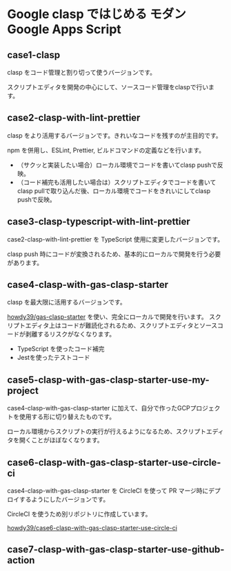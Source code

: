 # Google clasp ではじめる モダン Google Apps Script

## case1-clasp
clasp をコード管理と割り切って使うバージョンです。

スクリプトエディタを開発の中心にして、ソースコード管理をclaspで行います。


## case2-clasp-with-lint-prettier
clasp をより活用するバージョンです。きれいなコードを残すのが主目的です。

npm を併用し、ESLint, Prettier, ビルドコマンドの定義などを行います。

- （サクッと実装したい場合）ローカル環境でコードを書いてclasp pushで反映。
- （コード補完も活用したい場合は）スクリプトエディタでコードを書いてclasp pullで取り込んだ後、ローカル環境でコードをきれいにしてclasp pushで反映。

## case3-clasp-typescript-with-lint-prettier
case2-clasp-with-lint-prettier を TypeScript 使用に変更したバージョンです。

clasp push 時にコードが変換されるため、基本的にローカルで開発を行う必要があります。


## case4-clasp-with-gas-clasp-starter
clasp を最大限に活用するバージョンです。

[howdy39/gas-clasp-starter](https://github.com/howdy39/gas-clasp-starter) を使い、完全にローカルで開発を行います。
スクリプトエディタ上はコードが難読化されるため、スクリプトエディタとソースコードが剥離するリスクがなくなります。

- TypeScript を使ったコード補完
- Jestを使ったテストコード


## case5-clasp-with-gas-clasp-starter-use-my-project
case4-clasp-with-gas-clasp-starter に加えて、自分で作ったGCPプロジェクトを使用する形に切り替えたものです。

ローカル環境からスクリプトの実行が行えるようになるため、スクリプトエディタを開くことがほぼなくなります。


## case6-clasp-with-gas-clasp-starter-use-circle-ci
case4-clasp-with-gas-clasp-starter を CircleCI を使って PR マージ時にデプロイするようにしたバージョンです。

CircleCI を使うため別リポジトリに作成しています。

[howdy39/case6-clasp-with-gas-clasp-starter-use-circle-ci](https://github.com/howdy39/case6-clasp-with-gas-clasp-starter-use-circle-ci)


## case7-clasp-with-gas-clasp-starter-use-github-action
